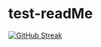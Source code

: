 # test-readMe
[![GitHub Streak](https://streak-stats.demolab.com?user=hackerHarsh-77)](https://git.io/streak-stats)


<!--START_SECTION:activity-->
